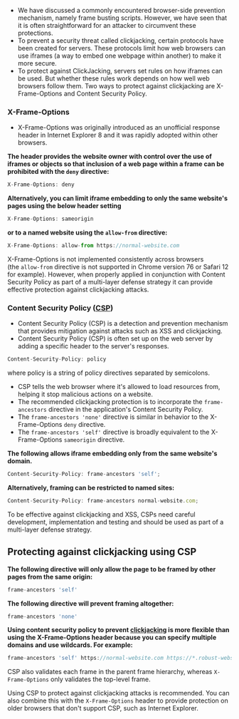 - We have discussed a commonly encountered browser-side prevention mechanism, namely frame busting scripts. However, we have seen that it is often straightforward for an attacker to circumvent these protections.
- To prevent a security threat called clickjacking, certain protocols have been created for servers. These protocols limit how web browsers can use iframes (a way to embed one webpage within another) to make it more secure.
- To protect against ClickJacking, servers set rules on how iframes can be used. But whether these rules work depends on how well web browsers follow them. Two ways to protect against clickjacking are X-Frame-Options and Content Security Policy.

### X-Frame-Options

   - X-Frame-Options was originally introduced as an unofficial response header in Internet Explorer 8 and it was rapidly adopted within other browsers.
   

**The header provides the website owner with control over the use of iframes or objects so that inclusion of a web page within a frame can be prohibited with the `deny` directive:**
```js
X-Frame-Options: deny
```

**Alternatively, you can limit iframe embedding to only the same website's pages using the below header setting**
```js
X-Frame-Options: sameorigin
```

**or to a named website using the `allow-from` directive:**
```js
X-Frame-Options: allow-from https://normal-website.com
```

X-Frame-Options is not implemented consistently across browsers (the `allow-from` directive is not supported in Chrome version 76 or Safari 12 for example). However, when properly applied in conjunction with Content Security Policy as part of a multi-layer defense strategy it can provide effective protection against clickjacking attacks.

### Content Security Policy ([CSP](https://portswigger.net/web-security/cross-site-scripting/content-security-policy))

   - Content Security Policy (CSP) is a detection and prevention mechanism that provides mitigation against attacks such as XSS and clickjacking.
   - Content Security Policy (CSP) is often set up on the web server by adding a specific header to the server's responses.
```js
Content-Security-Policy: policy
```
where policy is a string of policy directives separated by semicolons.

   - CSP tells the web browser where it's allowed to load resources from, helping it stop malicious actions on a website.
   - The recommended clickjacking protection is to incorporate the `frame-ancestors` directive in the application's Content Security Policy.
   - The `frame-ancestors 'none'` directive is similar in behavior to the X-Frame-Options `deny` directive.
   - The `frame-ancestors 'self'` directive is broadly equivalent to the X-Frame-Options `sameorigin` directive.

**The following allows iframe embedding only from the same website's domain.**
```js
Content-Security-Policy: frame-ancestors 'self';
```

**Alternatively, framing can be restricted to named sites:**
```js
Content-Security-Policy: frame-ancestors normal-website.com;
```
To be effective against clickjacking and XSS, CSPs need careful development, implementation and testing and should be used as part of a multi-layer defense strategy.

## Protecting against clickjacking using CSP

**The following directive will only allow the page to be framed by other pages from the same origin:**
```js
frame-ancestors 'self'
```

**The following directive will prevent framing altogether:**
```js
frame-ancestors 'none'
```

**Using content security policy to prevent [clickjacking](https://portswigger.net/web-security/clickjacking) is more flexible than using the X-Frame-Options header because you can specify multiple domains and use wildcards. For example:**
```js
frame-ancestors 'self' https://normal-website.com https://*.robust-website.com
```

CSP also validates each frame in the parent frame hierarchy, whereas `X-Frame-Options` only validates the top-level frame.

Using CSP to protect against clickjacking attacks is recommended. You can also combine this with the `X-Frame-Options` header to provide protection on older browsers that don't support CSP, such as Internet Explorer.